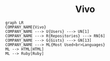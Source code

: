 <h1 align="center">Vivo</h1>

```mermaid
graph LR
COMPANY_NAME{Vivo}
COMPANY_NAME ---> U{Users} ---> UN[1]
COMPANY_NAME ---> R{Repositories} ---> RN[6]
COMPANY_NAME ---> G{Gists} ---> GN[13]
COMPANY_NAME ---> ML{Most Used<br>Languages}
ML --> HTML[HTML]
ML --> Ruby[Ruby]
```
